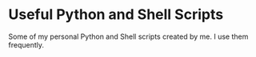 # Useful Python and Shell Scripts
Some of my personal Python and Shell scripts created by me. I use them frequently. 
